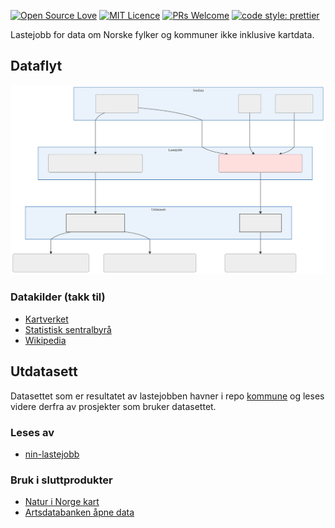 [![Open Source Love](https://badges.frapsoft.com/os/v2/open-source.svg?v=103)](https://github.com/ellerbrock/open-source-badges/)
[![MIT Licence](https://badges.frapsoft.com/os/mit/mit.svg?v=103)](https://opensource.org/licenses/mit-license.php)
[![PRs Welcome](https://img.shields.io/badge/PRs-welcome-brightgreen.svg)](CONTRIBUTING.md#pull-requests)
[![code style: prettier](https://img.shields.io/badge/code_style-prettier-ff69b4.svg?style=flat-square)](https://github.com/prettier/prettier)

Lastejobb for data om Norske fylker og kommuner ikke inklusive kartdata.

## Dataflyt

![Flytdiagram](./doc/flytdiagram.svg)

### Datakilder (takk til)

- [Kartverket](https://kartverket.no)
- [Statistisk sentralbyrå](https://ssb.no)
- [Wikipedia](https://no.wikipedia.org)

## Utdatasett

Datasettet som er resultatet av lastejobben havner i repo [kommune](https://github.com/Artsdatabanken/kommune) og leses videre derfra av prosjekter som bruker datasettet.

### Leses av

- [nin-lastejobb](https://github.com/Artsdatabanken/nin-lastejobb)

### Bruk i sluttprodukter

- [Natur i Norge kart](https://github.com/Artsdatabanken/nin-kart-frontend)
- [Artsdatabanken åpne data](https://data.artsdatabanken.no/)

